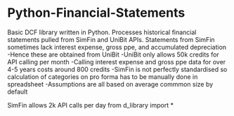 # Python-Financial-Statements
Basic DCF library written in Python. Processes historical financial statements pulled from SimFin and UniBit APIs. 
Statements from SimFin sometimes lack interest expense, gross ppe, and accumulated depreciation
    -Hence these are obtained from UniBit
    -UniBit only allows 50k credits for API calling per month
    -Calling interest expense and gross ppe data for over 4-5 years costs around 800 credits
    -SimFin is not perfectly standardised so calculation of categories on pro forma has to be manually done in spreadsheet
    -Assumptions are all based on average commmon size by default
    
SimFin allows 2k API calls per day
from d_library import *
